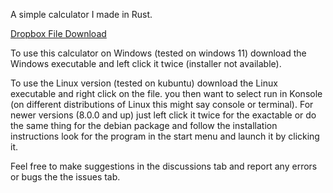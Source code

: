 A simple calculator I made in Rust.

[Dropbox File Download](https://www.dropbox.com/scl/fo/v65uvyfaletwsikna5m57/AE5xTG4bKB2_DL0ocXvFZkg?rlkey=4gbqwfq8ofolgu4hbzg99wz8z&st=21n8n7hd&dl=0)

To use this calculator on Windows (tested on windows 11) download the Windows executable and left click it twice (installer not available).

To use the Linux version (tested on kubuntu) download the Linux executable and right click on the file. you then want to select run in Konsole (on different distributions of Linux this might say console or terminal). For newer versions (8.0.0 and up) just left click it twice  for the exactable or do the same thing for the debian package and follow the installation instructions look for the program in the start menu and launch it by clicking it.

Feel free to make suggestions in the discussions tab and report any errors or bugs the the issues tab.